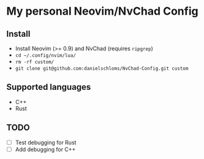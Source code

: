 # My personal Neovim/NvChad Config

## Install

+ Install Neovim (>= 0.9) and NvChad (requires `ripgrep`)
+ `cd ~/.config/nvim/lua/`
+ `rm -rf custom/`
+ `git clone git@github.com:danielschloms/NvChad-Config.git custom`

## Supported languages

+ C++
+ Rust

## TODO

+ [ ] Test debugging for Rust
+ [ ] Add debugging for C++

